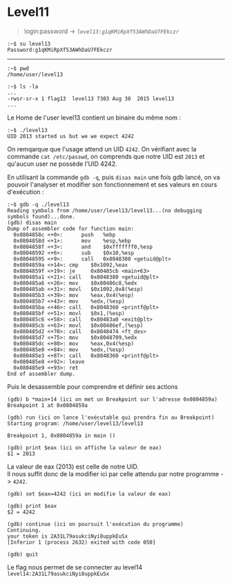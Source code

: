 # Level11

> login:password -> *`level13:g1qKMiRpXf53AWhDaU7FEkczr`*
```
:~$ su level13
Password:g1qKMiRpXf53AWhDaU7FEkczr
```
---

```
:~$ pwd
/home/user/level13
```

```
:~$ ls -la
...
-rwsr-sr-x 1 flag13  level13 7303 Aug 30  2015 level13
...
```

Le Home de l'user level13 contient un binaire du même nom :

```
:~$ ./level13
UID 2013 started us but we we expect 4242
```

On remqarque que l'usage attend un UID `4242`.
On vérifiant avec la commande `cat /etc/passwd`, on comprends que notre UID est `2013` et qu'aucun user ne possède l'UID 4242.

En utilisant la commande `gdb -q`, puis `disas main` une fois gdb lancé, on va pouvoir l'analyser et modifier son fonctionnement et ses valeurs en cours d'exécution :

```
:~$ gdb -q ./level13
Reading symbols from /home/user/level13/level13...(no debugging symbols found)...done.
(gdb) disas main
Dump of assembler code for function main:
  0x0804858c <+0>:		push   %ebp
  0x0804858d <+1>:		mov    %esp,%ebp
  0x0804858f <+3>:		and    $0xfffffff0,%esp
  0x08048592 <+6>:		sub    $0x10,%esp
  0x08048595 <+9>:		call   0x8048380 <getuid@plt>
  0x0804859a <+14>:	cmp    $0x1092,%eax
  0x0804859f <+19>:	je     0x80485cb <main+63>
  0x080485a1 <+21>:	call   0x8048380 <getuid@plt>
  0x080485a6 <+26>:	mov    $0x80486c8,%edx
  0x080485ab <+31>:	movl   $0x1092,0x8(%esp)
  0x080485b3 <+39>:	mov    %eax,0x4(%esp)
  0x080485b7 <+43>:	mov    %edx,(%esp)
  0x080485ba <+46>:	call   0x8048360 <printf@plt>
  0x080485bf <+51>:	movl   $0x1,(%esp)
  0x080485c6 <+58>:	call   0x80483a0 <exit@plt>
  0x080485cb <+63>:	movl   $0x80486ef,(%esp)
  0x080485d2 <+70>:	call   0x8048474 <ft_des>
  0x080485d7 <+75>:	mov    $0x8048709,%edx
  0x080485dc <+80>:	mov    %eax,0x4(%esp)
  0x080485e0 <+84>:	mov    %edx,(%esp)
  0x080485e3 <+87>:	call   0x8048360 <printf@plt>
  0x080485e8 <+92>:	leave
  0x080485e9 <+93>:	ret
End of assembler dump.
```

Puis le desassemble pour comprendre et définir ses actions

```
(gdb) b *main+14 (ici on met un Breakpoint sur l'adresse 0x0804859a)
Breakpoint 1 at 0x0804859a

(gdb) run (ici on lance l'exécutable qui prendra fin au Breakpoint)
Starting program: /home/user/level13/level13

Breakpoint 1, 0x0804859a in main ()

(gdb) print $eax (ici on affiche la valeur de eax)
$1 = 2013
```
La valeur de eax (2013) est celle de notre UID.\
Il nous suffit donc de la modifier ici par celle attendu par notre programme -> `4242`.

```
(gdb) set $eax=4242 (ici on modifie la valeur de eax)

(gdb) print $eax
$2 = 4242

(gdb) continue (ici on poursuit l'exécution du programme)
Continuing.
your token is 2A31L79asukciNyi8uppkEuSx
[Inferior 1 (process 2632) exited with code 050]

(gdb) quit
```

Le flag nous permet de se connecter au level14
`level14:2A31L79asukciNyi8uppkEuSx`